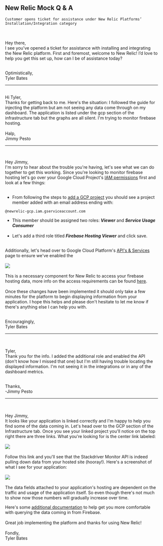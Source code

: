 ## New Relic Mock Q & A

```
Customer opens ticket for assistance under New Relic Platforms’ Installation/Integration category
```
<br/><br/>
Hey there,<br/>
I see you’ve opened a ticket for assistance with installing and integrating the New Relic platform. First and foremost, welcome to New Relic! I’d love to help you get this set up, how can I be of assistance today?
  <br/><br/>


Optimistically, <br/>
Tyler Bates<br/>
<hr/><br/>
Hi Tyler,<br/>
Thanks for getting back to me. Here's the situation: I followed the guide for injecting the platform but am not seeing any data come through on my dashboard. The application is listed under the gcp section of the infrastructure tab but the graphs are all silent. I'm trying to monitor firebase hosting.<br/><br/>
Halp,<br/>
Jimmy Pesto
<br/>
<hr/>
<br/>
 

Hey Jimmy,<br/>
I'm sorry to hear about the trouble you're having, let's see what we can do together to get this working. Since you're looking to monitor firebase hosting let's go over your Google Cloud Project's [IAM permissions](https://console.cloud.google.com/iam-admin/iam "I believe in you!") first and look at a few things:<br/><br/>

* From following the steps to [add a GCP project](https://one.newrelic.com/launcher/infra.infra?platform[accountId]=3056649&platform[timeRange][duration]=3600000&pane=eyJuZXJkbGV0SWQiOiJpbmZyYS5ob3N0cyIsImZlYXR1cmUiOiJzeXN0ZW0ifQ "Just in case you need a refresher!") you should see a project member added with an email address ending with:
```
@newrelic-gcp.iam.gserviceaccount.com
```
* This member should be assigned two roles: ***Viewer*** and ***Service Usage Consumer***<br/><br/>
* Let's add a third role titled ***Firebase Hosting Viewer*** and click save.
<br/><br/>

Additionally, let's head over to Google Cloud Platform's [API's & Services](https://console.cloud.google.com/apis/dashboard "You got this!") page to ensure we've enabled the<br/><br/>
<img src="https://i.ibb.co/FW4jtVs/Stackdriver.png"><br/><br/>
This is a necessary component for New Relic to access your firebase hosting data, more info on the access requirements can be found [here](https://docs.newrelic.com/docs/integrations/google-cloud-platform-integrations/get-started/connect-google-cloud-platform-services-new-relic "You're doing great!").
<br/><br/>
Once these changes have been implemented it should only take a few minutes for the platform to begin displaying information from your application. I hope this helps and please don't hesitate to let me know if there's anything else I can help you with.
<br/><br/>

Encouragingly,<br/>
Tyler Bates
<hr/>
<br/><br/>
Tyler,<br/>
Thank you for the info. I added the additional role and enabled the API (don't know how I missed that one) but I'm still having trouble locating the displayed information. I'm not seeing it in the integrations or in any of the dashboard metrics.<br/><br/>

Thanks,<br/>
-Jimmy Pesto
 <hr/>
 <br/><br/>
 Hey Jimmy,<br/>
 It looks like your application is linked correctly and I'm happy to help you find some of the data coming in. Let's head over to the GCP section of the Infrastructure tab. Once you see your linked project you'll notice on the top right there are three links. What you're looking for is the center link labeled:<br/><br/>
 <img src="https://i.ibb.co/xLdnmNj/status.png"><br/><br/>
 Follow this link and you'll see that the Stackdriver Monitor API is indeed pulling down data from your hosted site (hooray!). Here's a screenshot of what I see for your application:
 <br/><br/>
 <img src="https://i.ibb.co/LgzPRfg/dashboard.png">
 <br/><br/>
The data fields attached to your application's hosting are dependent on the traffic and usage of the application itself. So even though there's not much to show now those numbers will gradually increase over time.

Here's some [additional documentation](https://docs.newrelic.com/docs/integrations/google-cloud-platform-integrations/gcp-integrations-list/google-cloud-firebase-hosting-monitoring-integration "You did a great job!")</a> to help get you more comfortable with querying the data coming in from Firebase.
<br/><br/>
Great job implementing the platform and thanks for using New Relic!
<br/><br/>
Fondly,<br/>
Tyler Bates